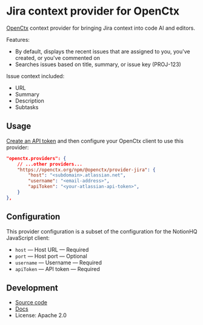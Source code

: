 # Jira context provider for OpenCtx

[OpenCtx](https://openctx.org) context provider for bringing Jira context into code AI and editors.

Features:

- By default, displays the recent issues that are assigned to you, you've created, or you've commented on
- Searches issues based on title, summary, or issue key (PROJ-123)

Issue context included:

- URL
- Summary
- Description
- Subtasks

## Usage

[Create an API token](https://id.atlassian.com/manage-profile/security/api-tokens) and then configure your OpenCtx client to use this provider:

```json
"openctx.providers": {
    // ...other providers...
    "https://openctx.org/npm/@openctx/provider-jira": {
        "host": "<subdomain>.atlassian.net",
        "username": "<email-address>",
        "apiToken": "<your-atlassian-api-token>",
    }
},
```

## Configuration

This provider configuration is a subset of the configuration for the NotionHQ JavaScript client:

- `host` — Host URL — Required
- `port` — Host port — Optional
- `username` — Username — Required
- `apiToken` — API token — Required

## Development

- [Source code](https://sourcegraph.com/github.com/sourcegraph/openctx/-/tree/provider/jira)
- [Docs](https://openctx.org/docs/providers/jira)
- License: Apache 2.0
